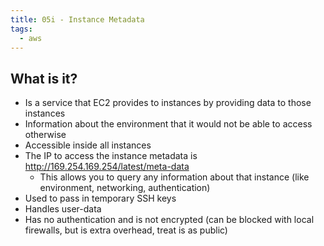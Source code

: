 ```yaml
---
title: 05i - Instance Metadata
tags:
  - aws
---
```

## What is it?

- Is a service that EC2 provides to instances by providing data to those instances
- Information about the environment that it would not be able to access otherwise
- Accessible inside all instances
- The IP to access the instance metadata is http://169.254.169.254/latest/meta-data
	- This allows you to query any information about that instance (like environment, networking, authentication)
- Used to pass in temporary SSH keys
- Handles user-data
- Has no authentication and is not encrypted (can be blocked with local firewalls, but is extra overhead, treat is as public)
